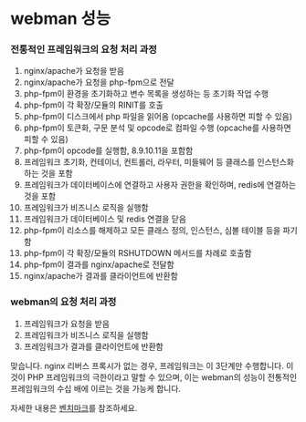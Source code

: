 # webman 성능

### 전통적인 프레임워크의 요청 처리 과정

1. nginx/apache가 요청을 받음
2. nginx/apache가 요청을 php-fpm으로 전달
3. php-fpm이 환경을 초기화하고 변수 목록을 생성하는 등 초기화 작업 수행
4. php-fpm이 각 확장/모듈의 RINIT를 호출
5. php-fpm이 디스크에서 php 파일을 읽어옴 (opcache를 사용하면 피할 수 있음)
6. php-fpm이 토큰화, 구문 분석 및 opcode로 컴파일 수행 (opcache를 사용하면 피할 수 있음)
7. php-fpm이 opcode를 실행함, 8.9.10.11을 포함함
8. 프레임워크 초기화, 컨테이너, 컨트롤러, 라우터, 미들웨어 등 클래스를 인스턴스화하는 것을 포함
9. 프레임워크가 데이터베이스에 연결하고 사용자 권한을 확인하며, redis에 연결하는 것을 포함
10. 프레임워크가 비즈니스 로직을 실행함
11. 프레임워크가 데이터베이스 및 redis 연결을 닫음
12. php-fpm이 리소스를 해제하고 모든 클래스 정의, 인스턴스, 심볼 테이블 등을 파기함
13. php-fpm이 각 확장/모듈의 RSHUTDOWN 메서드를 차례로 호출함
14. php-fpm이 결과를 nginx/apache로 전달함
15. nginx/apache가 결과를 클라이언트에 반환함

### webman의 요청 처리 과정
1. 프레임워크가 요청을 받음
2. 프레임워크가 비즈니스 로직을 실행함
3. 프레임워크가 결과를 클라이언트에 반환함

맞습니다. nginx 리버스 프록시가 없는 경우, 프레임워크는 이 3단계만 수행합니다. 이것이 PHP 프레임워크의 극한이라고 말할 수 있으며, 이는 webman의 성능이 전통적인 프레임워크의 수십 배에 이르는 것을 가능케 합니다.

자세한 내용은 [벤치마크](benchmarks.md)를 참조하세요.
